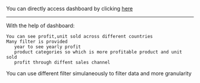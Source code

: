 You can directly access dashboard by clicking <a href="https://public.tableau.com/profile/arvind.kumar.patel#!/vizhome/salesdashboard_15994695016880/dashboard">here</a>
<hr>

With the help of dashboard:<br>

    You can see profit,unit sold across different countries 
    Many filter is provided
       year to see yearly profit 
       product categories so which is more profitable product and unit sold
       profit through diffent sales channel 
   You can use different filter simulaneously to filter data and more granularity
